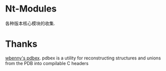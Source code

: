 # Nt-Modules

各种版本核心模块的收集.

# Thanks
[wbenny's pdbex](https://github.com/wbenny/pdbex). pdbex is a utility for reconstructing structures and unions from the PDB into compilable C headers
